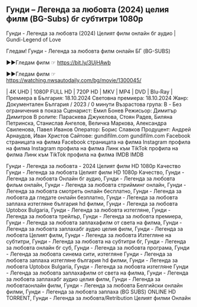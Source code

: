 ## Гунди – Легенда за любовта (2024) целия филм (BG-Subs) бг субтитри 1080p


Гунди - Легенда за любовта (2024) Целият филм онлайн бг аудио | Gundi-Legend of Love


Гледам! Гунди - Легенда за любовта филм онлайн БГ (BG-SUBS)

▶️▶️Гледам филм ☞ https://bit.ly/3UjHAwb

▶️▶️Гледам филм ☞ https://watching.nwsautodaily.com/bg/movie/1300045/

| 4K UHD | 1080P FULL HD | 720P HD | MKV | MP4 | DVD | Blu-Ray |
Премиера в България: 18.10.2024
Световна премиера: 18.10.2024
Жанр: Документален
България / 2023 / 0 минути
Възрастова група: B - Без ограничения в показа
Сценарист: Емил Бонев
Режисьор: Димитър Димитров
В ролите: Параскева Джукелова, Стоян Радев, Биляна Петринска, Станислав Ангелов, Величка Маркова, Александра Свиленова, Павел Иванов
Оператор: Борис Славков
Продуцент: Андрей Арнаудов, Иван Христов
Сайтове:
gundifilm.com gundifilm.com
Facebook страницата на филма Facebook страницата на филма
Instagram профила на филма Instagram профила на филма
Линк към TikTok профила на филма Линк към TikTok профила на филма
IMDB IMDB

Гунди - Легенда за любовта - 2024 Целият филм HD 1080p Качество
Гунди - Легенда за любовта Целият филм HD 1080p Качество,
Гунди - Легенда за любовта Онлайн бг аудио,
Гунди - Легенда за любовта фильм онлайн,
Гунди - Легенда за любовта стрийминг онлайн,
Гунди - Легенда за любовта смотреть онлайн бесплатно,
Гунди - Легенда за любовта да гледате онлайн безплатно,
Гунди - Легенда за любовта заплаха изтегляне българия hd филми,
Гунди - Легенда за любовта Uptobox Bulgaria,
Гунди - Легенда за любовта изтегляне,
Гунди - Легенда за любовта трейлър,
Гунди - Легенда за любовта премиера,
Гунди - Легенда за любовта заплахафилм от света на филма,
Гунди - Легенда за любовта заплахабг аудио целия филм,
Гунди - Легенда за любовта Целият филм,
Гунди - Легенда за любовта Изтегляне на субтитри,
Гунди - Легенда за любовта на субтитри бг,
Гунди - Легенда за любовта онлайн бг суб,
Гунди - Легенда за любовта програма,
Гунди - Легенда за любовта синема сити,
изтегляне Гунди - Легенда за любовта заплаха изтегляне българия hd филми,
Гунди - Легенда за любовта Uptobox Bulgaria,
Гунди - Легенда за любовта изтегляне
Гунди - Легенда за любовта заплахафилм от света на филма,
Гунди - Легенда за любовта заплахабг аудио целия филм,
Гунди - Легенда за любовтаонлайн филм,
Гунди - Легенда за любовта Белгийски онлайн филми,
Гунди - Легенда за любовта заплаха (BG SUBS) ONLINE HD TORRENT,
Гунди - Легенда за любовта/Retribution Целият филми Онлайн
